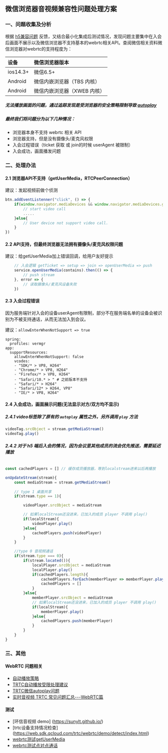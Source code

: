 ## 微信浏览器音视频兼容性问题处理方案

### 一、问题收集及分析
根据 [h5兼容问题](https://docs.qq.com/sheet/DY2loeHJCZXd4S2dJ?tab=BB08J2) 反馈，又结合最小化集成后测试情况，发现问题主要集中在入会后画面不展示以及微信浏览器不支持基本的webrtc相关API。查阅微信相关资料微信浏览器对webrtc的支持程度为：

| 设备 | 微信浏览器版本 | 
| :-----|  :---- | 
| ios14.3+ | 微信6.5+ | 
| Android | 微信内嵌浏览器（TBS 内核） | 
| Android | 微信内嵌浏览器（XWEB 内核） | 

##### 无法播放画面的问题，通过追踪发现是受浏览器的安全策略限制导致 [autoplay](https://developer.chrome.com/blog/autoplay/)

##### 最终我们将问题分为以下几种情况：
* 浏览器本身不支持 webrtc 相关 API
* 浏览器支持，但是没有摄像头/麦克风权限
* 入会过程错误（ticket 获取 或 join的时候 userAgent 被限制）
* 入会成功，画面播发问题

### 二、处理办法
#### 2.1 浏览器API不支持（getUserMedia，RTCPeerConnection）
建议：发起视频前做个侦测

```js
btn.addEventListenner("click", () => {
	if(window.navigator.mediaDevices && window.navigator.mediaDevices.getUserMedia && window.RTCPeerConnection){
		// start video call
		.....
	}else{
		// User device not support video call.
	}
})
```

#### 2.2 API支持，但最终浏览器无法拥有摄像头/麦克风权限问题
建议：给getUserMedia加上错误回调，给用户友好提示

```js
	// 入会逻辑 getTicket => setup => join => openUserMedia => push
	service.openUserMedia(contains).then(() => {
		// push stream
	}, error => {
		// 读取摄像头/麦克风设备失败
	})
```

#### 2.3 入会过程错误
因为服务端针对入会的设备userAgent有限制，部分不在服务端名单的设备会被识别为不被支持通话，从而无法加入到会议。

建议：`allowEnterWhenNotSupport => true`

```shell
spring:
  profiles: vermgr
app:
  supportResources:
    allowEnterWhenNotSupport: false
    vcodes:
    - "SDK/* > VP8, H264"
    - "Chrome/* > VP8, H264"
    - "Firefox/* > VP8, H264"
    - "Safari/10.* > " # 之前版本不支持
    - "Safari/* > H264"
    - "Safari/12* > H264, VP8"
    - "IE/* > VP8, H264"
```
#### 2.4 入会成功，画面展示问题(无法显示对方/双方均不显示)

##### 2.4.1 video标签除了原有的 `autoplay` 属性之外，另外调用 `play` 方法
```js
videoTag.srcObject = stream.getMediaStream()
videoTag.play()
```
##### 2.4.2 对于 h5 端后入会的情况，因为会议里其他成员的流会优先推送，需要延迟播放

```js

const cachedPlayers = [] // 缓存成员播放器，等到localstream进来以后再播放

onUpdateStream(stream){
	const mediaStream = stream.getMediaStream()
	
	// type 1 桌面共享
	if(stream.type == 1){

		videoPlayer.srcObject = mediaStream

		// 如果localStream还没进来，已加入的成员 player 不调用 play()
		if(localStream){
			videoPlayer.play()
		}else{
			cachedPlayers.push(videoPlayer)
		}
	}

	//type 0 音视频通话		
	if(stream.type === 0){
		if(stream.located()){
			localPlayer.srcObject = mediaStream
			localPlayer.play()
			if(cachedPlayers.length){
				cachedPlayers.forEach(memberPlayer => memberPlayer.play())
				cachedPlayers = []
			}
		}else{
			memberPlayer.srcObject = mediaStream
			// 如果localStream还没进来，已加入的成员 player 不调用 play()
			if(localStream){
				memberPlayer.play()
			}else{
				cachedPlayers.push(memberPlayer)
			}
		}
	}
}
````

### 三、其他

#### WebRTC 问题相关
*  [自动播放策略](https://developer.chrome.com/blog/autoplay/)
*  [TRTC自动播放受限处理建议](https://web.sdk.qcloud.com/trtc/webrtc/doc/zh-cn/tutorial-21-advanced-auto-play-policy.html)
*  [TRTC微信autoplay问题](https://web.sdk.qcloud.com/trtc/webrtc/doc/zh-cn/tutorial-02-info-webrtc-issues.html#h2-8)
*  [实时音视频 TRTC 常见问题汇总---WebRTC篇](https://cloud.tencent.com/developer/article/1539376)

#### 测试
* [环信音视频 demo] (https://sunylt.github.io/)
* [trtc设备支持情况检查] (https://web.sdk.qcloud.com/trtc/webrtc/demo/detect/index.html)
* [webrtc测试getUserMedia](https://webrtc.github.io/samples/src/content/getusermedia/gum/ )
* [webrtc测试点对点通话](https://webrtc.github.io/samples/src/content/peerconnection/pc1/)

